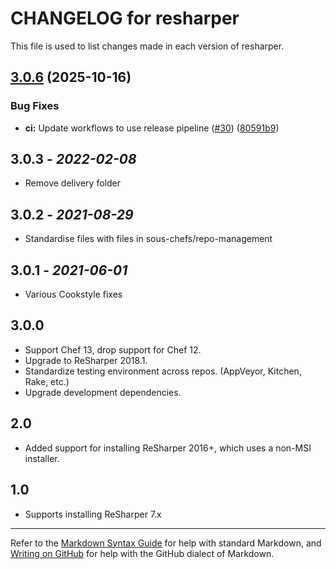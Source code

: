 # CHANGELOG for resharper

This file is used to list changes made in each version of resharper.

## [3.0.6](https://github.com/sous-chefs/resharper/compare/3.0.5...v3.0.6) (2025-10-16)


### Bug Fixes

* **ci:** Update workflows to use release pipeline ([#30](https://github.com/sous-chefs/resharper/issues/30)) ([80591b9](https://github.com/sous-chefs/resharper/commit/80591b948aa895107a60b35fb86635076b815c3b))

## 3.0.3 - *2022-02-08*

* Remove delivery folder

## 3.0.2 - *2021-08-29*

* Standardise files with files in sous-chefs/repo-management

## 3.0.1 - *2021-06-01*

* Various Cookstyle fixes

## 3.0.0

* Support Chef 13, drop support for Chef 12.
* Upgrade to ReSharper 2018.1.
* Standardize testing environment across repos.  (AppVeyor, Kitchen, Rake, etc.)
* Upgrade development dependencies.

## 2.0

* Added support for installing ReSharper 2016+, which uses a non-MSI installer.

## 1.0

* Supports installing ReSharper 7.x

* * *

Refer to the [Markdown Syntax Guide](https://daringfireball.net/projects/markdown/syntax) for help with standard Markdown, and [Writing on GitHub](https://help.github.com/categories/writing-on-github/) for help with the GitHub dialect of Markdown.
